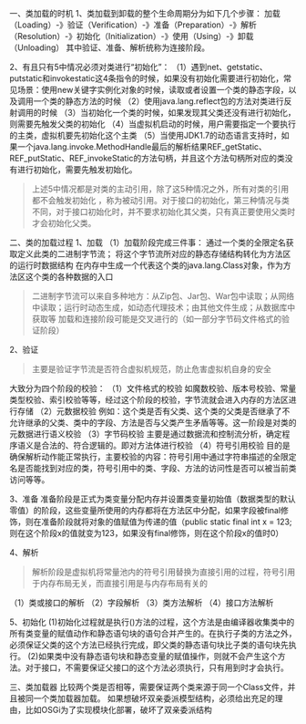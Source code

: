 一、类加载的时机
1、类加载到卸载的整个生命周期分为如下几个步骤：
加载（Loading）-》验证（Verification）-》准备（Preparation）-》解析（Resolution）-》初始化（Initialization）-》使用（Using）-》卸载（Unloading）
其中验证、准备、解析统称为连接阶段。

2、有且只有5中情况必须对类进行“初始化”：
（1）遇到net、getstatic、putstatic和invokestatic这4条指令的时候，如果没有初始化需要进行初始化，常见场景：使用new关键字实例化对象的时候，读取或者设置一个类的静态字段，以及调用一个类的静态方法的时候
（2）使用java.lang.reflect包的方法对类进行反射调用的时候
（3）当初始化一个类的时候，如果发现其父类还没有进行初始化，则需要先触发父类的初始化
（4）当虚拟机启动的时候，用户需要指定一个要执行的主类，虚拟机要先初始化这个主类
（5）当使用JDK1.7的动态语言支持时，如果一个java.lang.invoke.MethodHandle最后的解析结果REF_getStatic、
REF_putStatic、REF_invokeStatic的方法句柄，并且这个方法句柄所对应的类没有进行初始化，需要先触发初始化。
> 上述5中情况都是对类的主动引用，除了这5种情况之外，所有对类的引用都不会触发初始化 ，称为被动引用。对于接口的初始化，第三种情况与类不同，对于接口初始化时，并不要求初始化其父类，只有真正要使用父类时才会初始化父类。

二、类的加载过程
1、加载
（1）加载阶段完成三件事：
通过一个类的全限定名获取定义此类的二进制字节流；
将这个字节流所对应的静态存储结构转化为方法区的运行时数据结构
在内存中生成一个代表这个类的java.lang.Class对象，作为方法区这个类的各种数据的入口
> 二进制字节流可以来自多种地方：从Zip包、Jar包、War包中读取；从网络中读取；运行时动态生成，如动态代理技术；由其他文件生成；从数据库中获取等
加载和连接阶段可能是交叉进行的（如一部分字节码文件格式的验证阶段）

2、验证
>主要是验证字节流是否符合虚拟机规范，防止危害虚拟机自身的安全

大致分为四个阶段的校验：
（1）文件格式的校验
如魔数校验、版本号校验、常量类型校验、索引校验等等，经过这个阶段的校验，字节流就会进入内存的方法区进行存储
（2）元数据校验
例如：这个类是否有父类、这个类的父类是否继承了不允许继承的父类、类中的字段、方法是否与父类产生矛盾等等。这一阶段是对类的元数据进行语义校验
（3）字节码校验
主要是通过数据流和控制流分析，确定程序语义是合法的、符合逻辑的。即对方法体进行校验
（4）符号引用校验
目的是确保解析动作能正常执行，主要校验的内容：符号引用中通过字符串描述的全限定名是否能找到对应的类，符号引用中的类、字段、方法的访问性是否可以被当前类访问等等。

3、准备
准备阶段是正式为类变量分配内存并设置类变量初始值（数据类型的默认零值）的阶段，这些变量所使用的内存都将在方法区中分配，如果字段被final修饰，则在准备阶段就将对象的值赋值为传递的值（public static final int x = 123; 则在这个阶段x的值就变为123，如果没有final修饰，则在这个阶段x的值时0）

4、解析
>解析阶段是虚拟机将常量池内的符号引用替换为直接引用的过程，符号引用于内存布局无关，而直接引用是与内存布局有关的

（1）类或接口的解析
（2）字段解析
（3）类方法解析
（4）接口方法解析

5、初始化
(1)初始化过程就是执行<clinit>()方法的过程，这个方法是由编译器收集类中的所有类变量的赋值动作和静态语句块的语句合并产生的。在执行子类的<clinit>方法之外，必须保证父类的这个方法已经执行完成，即父类的静态语句块比子类的语句块先执行。
(2)如果类中没有静态语句块和静态变量的赋值操作，则就不会产生<clinit>这个方法。对于接口，不需要保证父接口的这个方法必须执行，只有用到时才会执行。

三、类加载器
比较两个类是否相等，需要保证两个类来源于同一个Class文件，并且被同一个类加载器加载。
如果想破坏双亲委派模型结构，必须给出充足的理由，比如OSGi为了实现模块化部署，破坏了双亲委派结构
